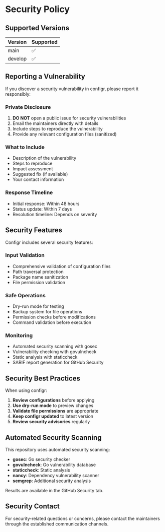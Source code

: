 # Security Policy

## Supported Versions

| Version | Supported          |
| ------- | ------------------ |
| main    | :white_check_mark: |
| develop | :white_check_mark: |

## Reporting a Vulnerability

If you discover a security vulnerability in configr, please report it responsibly:

### Private Disclosure
1. **DO NOT** open a public issue for security vulnerabilities
2. Email the maintainers directly with details
3. Include steps to reproduce the vulnerability
4. Provide any relevant configuration files (sanitized)

### What to Include
- Description of the vulnerability
- Steps to reproduce
- Impact assessment
- Suggested fix (if available)
- Your contact information

### Response Timeline
- Initial response: Within 48 hours
- Status update: Within 7 days
- Resolution timeline: Depends on severity

## Security Features

Configr includes several security features:

### Input Validation
- Comprehensive validation of configuration files
- Path traversal protection
- Package name sanitization
- File permission validation

### Safe Operations
- Dry-run mode for testing
- Backup system for file operations
- Permission checks before modifications
- Command validation before execution

### Monitoring
- Automated security scanning with gosec
- Vulnerability checking with govulncheck
- Static analysis with staticcheck
- SARIF report generation for GitHub Security

## Security Best Practices

When using configr:

1. **Review configurations** before applying
2. **Use dry-run mode** to preview changes
3. **Validate file permissions** are appropriate
4. **Keep configr updated** to latest version
5. **Review security advisories** regularly

## Automated Security Scanning

This repository uses automated security scanning:

- **gosec**: Go security checker
- **govulncheck**: Go vulnerability database
- **staticcheck**: Static analysis
- **nancy**: Dependency vulnerability scanner
- **semgrep**: Additional security analysis

Results are available in the GitHub Security tab.

## Security Contact

For security-related questions or concerns, please contact the maintainers through the established communication channels.